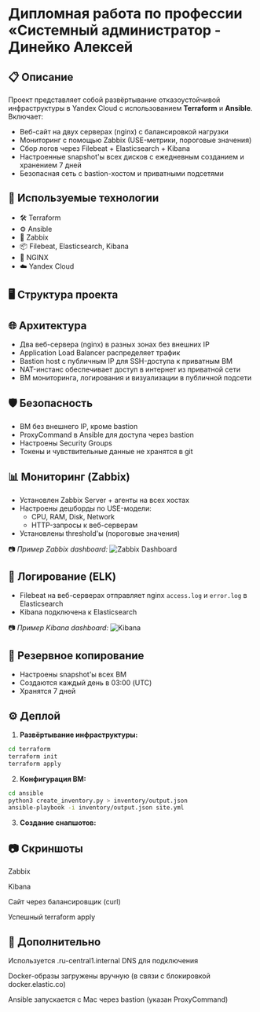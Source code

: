 # Дипломная работа по профессии «Системный администратор - Динейко Алексей

## 📋 Описание

Проект представляет собой развёртывание отказоустойчивой инфраструктуры в Yandex Cloud с использованием **Terraform** и **Ansible**. Включает:

- Веб-сайт на двух серверах (nginx) с балансировкой нагрузки
- Мониторинг с помощью Zabbix (USE-метрики, пороговые значения)
- Сбор логов через Filebeat + Elasticsearch + Kibana
- Настроенные snapshot'ы всех дисков с ежедневным созданием и хранением 7 дней
- Безопасная сеть с bastion-хостом и приватными подсетями

## 🧰 Используемые технологии

- 🛠 Terraform
- ⚙️ Ansible
- 🧠 Zabbix
- 📦 Filebeat, Elasticsearch, Kibana
- 🐧 NGINX
- ☁️ Yandex Cloud

## 🖥️ Структура проекта


## 🌐 Архитектура

- Два веб-сервера (nginx) в разных зонах без внешних IP
- Application Load Balancer распределяет трафик
- Bastion host с публичным IP для SSH-доступа к приватным ВМ
- NAT-инстанс обеспечивает доступ в интернет из приватной сети
- ВМ мониторинга, логирования и визуализации в публичной подсети

## 🛡 Безопасность

- ВМ без внешнего IP, кроме bastion
- ProxyCommand в Ansible для доступа через bastion
- Настроены Security Groups
- Токены и чувствительные данные не хранятся в git

## 📊 Мониторинг (Zabbix)

- Установлен Zabbix Server + агенты на всех хостах
- Настроены дешборды по USE-модели:
  - CPU, RAM, Disk, Network
  - HTTP-запросы к веб-серверам
- Установлены threshold'ы (пороговые значения)

📷 _Пример Zabbix dashboard:_
![Zabbix Dashboard](./screenshots/zabbix_dashboard.png)

## 📑 Логирование (ELK)

- Filebeat на веб-серверах отправляет nginx `access.log` и `error.log` в Elasticsearch
- Kibana подключена к Elasticsearch

📷 _Пример Kibana dashboard:_
![Kibana](./screenshots/kibana.png)

## 💾 Резервное копирование

- Настроены snapshot'ы всех ВМ
- Создаются каждый день в 03:00 (UTC)
- Хранятся 7 дней

## ⚙️ Деплой

1. **Развёртывание инфраструктуры:**
```bash
cd terraform
terraform init
terraform apply
```
2. **Конфигурация ВМ:** 
```bash
cd ansible
python3 create_inventory.py > inventory/output.json
ansible-playbook -i inventory/output.json site.yml
```
3. **Создание снапшотов:**

## 📷 Скриншоты

Zabbix

Kibana

Сайт через балансировщик (curl)

Успешный terraform apply

## 📁 Дополнительно
Используется .ru-central1.internal DNS для подключения

Docker-образы загружены вручную (в связи с блокировкой docker.elastic.co)

Ansible запускается с Mac через bastion (указан ProxyCommand)
